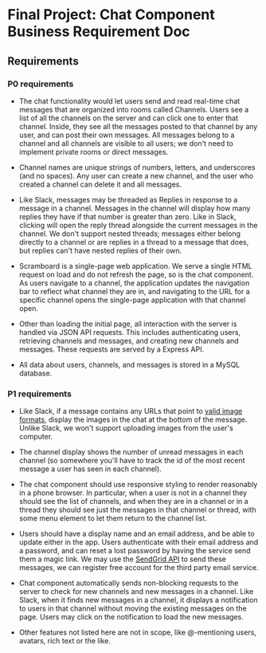 # Final Project: Chat Component Business Requirement Doc
## Requirements

### P0 requirements
- The chat functionality would let users send and read real-time chat messages that
  are organized into rooms called Channels. Users see a list of all the channels 
  on the server and can click one to enter that channel. Inside, they see all the 
  messages posted to that channel by any user, and can post their own messages.
  All messages belong to a channel and all channels are visible to all users; we
  don't need to implement private rooms or direct messages.

- Channel names are unique strings of numbers, letters, and underscores (and no
  spaces). Any user can create a new channel, and the user who created a channel
  can delete it and all messages.

- Like Slack, messages may be threaded as Replies in response to a message in a
  channel. Messages in the channel will display how many replies they have if
  that number is greater than zero. Like in Slack, clicking will open the reply
  thread alongside the current messages in the channel. We don't support nested
  threads; messages either belong directly to a channel or are replies in a
  thread to a message that does, but replies can't have nested replies of their
  own.

- Scramboard is a single-page web application. We serve a single HTML request on load
  and do not refresh the page, so is the chat component. As users navigate to a channel, 
  the application updates the navigation bar to reflect what channel they are in, and navigating
  to the URL for a specific channel opens the single-page application with that
  channel open.

- Other than loading the initial page, all interaction with the server is
  handled via JSON API requests. This includes authenticating users, retrieving
  channels and messages, and creating new channels and messages. These requests
  are served by a Express API.

- All data about users, channels, and messages is stored in a MySQL database.


### P1 requirements
- Like Slack, if a message contains any URLs that point to [valid image formats](https://developer.mozilla.org/en-US/docs/Web/HTML/Element/img#Supported_image_formats),
  display the images in the chat at the bottom of the message. Unlike Slack,
  we won't support uploading images from the user's computer.

- The channel display shows the number of unread messages in each channel (so
  somewhere you'll have to track the id of the most recent message a user has
  seen in each channel).

- The chat component should use responsive styling to render reasonably in a phone browser.
  In particular, when a user is not in a channel they should see the list of
  channels, and when they are in a channel or in a thread they should see just
  the messages in that channel or thread, with some menu element to let them
  return to the channel list.

- Users should have a display name and an email address, and be able to update
  either in the app. Users authenticate with their email address and a password,
  and can reset a lost password by having the service send them a magic link. We may
  use the [SendGrid API](https://github.com/sendgrid/sendgrid-python) to send
  these messages, we can register free account for the third party email service.
  
- Chat component automatically sends non-blocking requests to the server to check for new
  channels and new messages in a channel. Like Slack, when it finds new messages
  in a channel, it displays a notification to users in that channel without
  moving the existing messages on the page. Users may click on the notification
  to load the new messages.


- Other features not listed here are not in scope, like @-mentioning
  users, avatars, rich text or the like.
